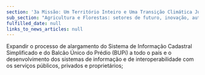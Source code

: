 ```yaml
---
section: '3a Missão: Um Território Inteiro e Uma Transição Climática Justa'
sub_section: "Agricultura e Florestas: setores de futuro, inovação, autonomia e investimento"
fulfilled_date: null
links_to_news_articles: null
---
```


Expandir o processo de alargamento do Sistema de Informação Cadastral Simplificado e do Balcão Único do Prédio (BUPi) a todo o país e o desenvolvimento dos sistemas de informação e de interoperabilidade com os serviços públicos, privados e proprietários;
